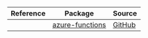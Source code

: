 | Reference | Package | Source |
|---|---|---|
||[azure-functions](https://pypi.org/project/azure-functions)|[GitHub](https://github.com/Azure/azure-sdk-for-python)|
